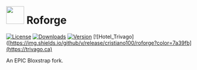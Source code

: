 # <img src="https://github.com/cristiano100/roforge/raw/main/Images/Roforge.png" width="48"/> Roforge
[![License](https://img.shields.io/github/license/cristiano100/roforge)](https://github.com/cristiano100/roforge/blob/main/LICENSE)
[![Downloads](https://img.shields.io/github/downloads/cristiano100/roforge/total?color=981bfe)](https://github.com/cristiano100/roforge/releases)
[![Version](https://img.shields.io/github/v/release/cristiano100/roforge?color=7a39fb)](https://github.com/cristiano100/roforge/releases/latest)
[![Hotel_Trivago]([https://img.shields.io/github/v/release/cristiano100/roforge?color=7a39fb](https://trivago.ca)

An EPIC Bloxstrap fork.
